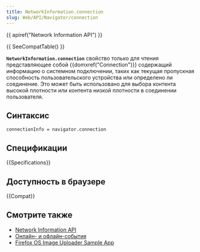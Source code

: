 ```yaml
---
title: NetworkInformation.connection
slug: Web/API/Navigator/connection
---
```


{{ apiref("Network Information API") }}

{{ SeeCompatTable() }}

**`NetworkInformation.connection`** свойство только для чтения представляющее собой {{domxref("Connection")}} содержащий информацию о системном подключении, таких как текущая пропускная способность пользовательского устройства или определено ли соединение. Это может быть использовано для выбора контента высокой плотности или контента низкой плотности в соединении пользователя.

## Синтаксис

```
connectionInfo = navigator.connection
```

## Спецификации

{{Specifications}}

## Доступность в браузере

{{Compat}}

## Смотрите также

- [Network Information API](/ru/docs/WebAPI/Network_Information)
- [Онлайн- и офлайн-события](/en/Online_and_offline_events)
- [Firefox OS Image Uploader Sample App](https://github.com/soapdog/firefoxos-sample-app-image-uploader)
